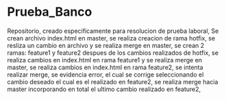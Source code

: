 # Prueba_Banco
Repositorio, creado especificamente para resolucion de prueba laboral,
Se crean archivo index.html en master,
se realiza creacion de rama hotfix, se resliza un cambio en archivo y se realiza merge en master,
se crean 2 ramas: feature1 y feature2 despues de los cambios realizados de hotfix,
se realiza cambios en index.html en rama feature1 y se realiza merge en master,
se realiza cambios en index.html en rama feature2, se intenta realizar merge, se evidencia error,
el cual se corrige seleccionando el cambio deseado el cual es el realizado en feature2,
se realiza merge hacia master incorporando en total el ultimo cambio realizado en feature2,

